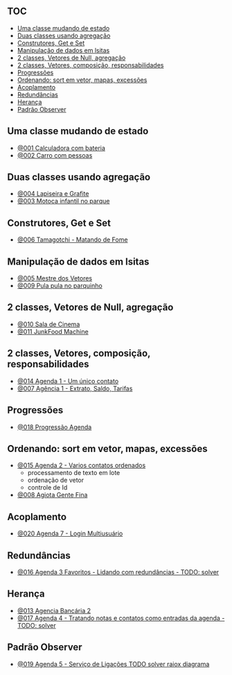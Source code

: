 ## TOC []()

<!--TOC_BEGIN-->
- [Uma classe mudando de estado](#uma-classe-mudando-de-estado)
- [Duas classes usando agregação](#duas-classes-usando-agregação)
- [Construtores, Get e Set](#construtores-get-e-set)
- [Manipulação de dados em lsitas](#manipulação-de-dados-em-lsitas)
- [2 classes, Vetores de Null, agregação](#2-classes-vetores-de-null-agregação)
- [2 classes, Vetores, composição, responsabilidades](#2-classes-vetores-composição-responsabilidades)
- [Progressões](#progressões)
- [Ordenando: sort em vetor, mapas, excessões](#ordenando-sort-em-vetor-mapas-excessões)
- [Acoplamento](#acoplamento)
- [Redundâncias](#redundâncias)
- [Herança](#herança)
- [Padrão Observer](#padrão-observer)

<!--TOC_END-->

## Uma classe mudando de estado

- [@001 Calculadora com bateria](base/001/Readme.md) 
- [@002 Carro com pessoas](base/002/Readme.md) 

## Duas classes usando agregação

- [@004 Lapiseira e Grafite](base/004/Readme.md) 
- [@003 Motoca infantil no parque](base/003/Readme.md) 

## Construtores, Get e Set

- [@006 Tamagotchi - Matando de Fome](base/006/Readme.md) 

## Manipulação de dados em lsitas
- [@005 Mestre dos Vetores](base/005/Readme.md) 
- [@009 Pula pula no parquinho](base/009/Readme.md) 

## 2 classes, Vetores de Null, agregação
- [@010 Sala de Cinema](base/010/Readme.md) 
- [@011 JunkFood Machine](base/011/Readme.md) 

## 2 classes, Vetores, composição, responsabilidades
- [@014 Agenda 1 - Um único contato](base/014/Readme.md) 
- [@007 Agência 1 - Extrato, Saldo, Tarifas](base/007/Readme.md) 

## Progressões
- [@018 Progressão Agenda](base/018/Readme.md) 

## Ordenando: sort em vetor, mapas, excessões
- [@015 Agenda 2 - Varios contatos ordenados](base/015/Readme.md) 
    - processamento de texto em lote
    - ordenação de vetor
    - controle de Id
- [@008 Agiota Gente Fina](base/008/Readme.md) 

## Acoplamento
- [@020 Agenda 7 - Login Multiusuário](base/020/Readme.md) 

## Redundâncias
- [@016 Agenda 3 Favoritos - Lidando com redundâncias - TODO: solver](base/016/Readme.md) 

## Herança
- [@013 Agencia Bancária 2](base/013/Readme.md)  [](#heranca)
- [@017 Agenda 4 - Tratando notas e contatos como entradas da agenda - TODO: solver](base/017/Readme.md) 

## Padrão Observer
- [@019 Agenda 5 - Serviço de Ligações TODO solver raiox diagrama](base/019/Readme.md) 